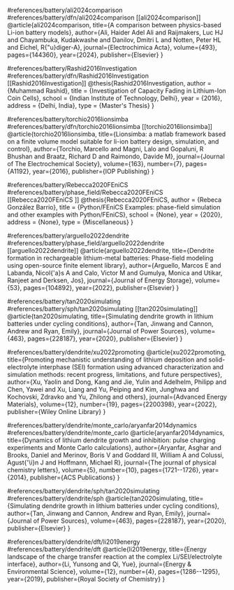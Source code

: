 #references/battery/ali2024comparison 
#references/battery/dfn/ali2024comparison 
[[ali2024comparison]]
@article{ali2024comparison,
  title={A comparison between physics-based Li-ion battery models},
  author={Ali, Haider Adel Ali and Raijmakers, Luc HJ and Chayambuka, Kudakwashe and Danilov, Dmitri L and Notten, Peter HL and Eichel, R{\"u}diger-A},
  journal={Electrochimica Acta},
  volume={493},
  pages={144360},
  year={2024},
  publisher={Elsevier}
}

#references/battery/Rashid2016Investigation 
#references/battery/dfn/Rashid2016Investigation
[[Rashid2016Investigation]]
@thesis{Rashid2016Investigation,
  author       = {Muhammad Rashid},
  title        = {Investigation of Capacity Fading in Lithium-Ion Coin Cells},
  school       = {Indian Institute of Technology, Delhi},
  year         = {2016},
  address      = {Delhi, India},
  type         = {Master's Thesis}
}

#references/battery/torchio2016lionsimba 
#references/battery/dfn/torchio2016lionsimba 
[[torchio2016lionsimba]]
@article{torchio2016lionsimba,
  title={Lionsimba: a matlab framework based on a finite volume model suitable for li-ion battery design, simulation, and control},
  author={Torchio, Marcello and Magni, Lalo and Gopaluni, R Bhushan and Braatz, Richard D and Raimondo, Davide M},
  journal={Journal of The Electrochemical Society},
  volume={163},
  number={7},
  pages={A1192},
  year={2016},
  publisher={IOP Publishing}
}


#references/battery/Rebecca2020FEniCS 
#references/battery/phase_field/Rebecca2020FEniCS 
[[Rebecca2020FEniCS ]]
@thesis{Rebecca2020FEniCS,
  author       = {Rebeca González Barrio},
  title        = {Python/FEniCS Examples: phase-field simulation and other examples with 
  Python/FEniCS},
  school       = {None},
  year         = {2020},
  address      = {None},
  type         = {Miscellaneous}
}


#references/battery/arguello2022dendrite
#references/battery/phase_field/arguello2022dendrite
[[arguello2022dendrite]]
@article{arguello2022dendrite,
  title={Dendrite formation in rechargeable lithium-metal batteries: Phase-field modeling using open-source finite element library},
  author={Arguello, Marcos E and Labanda, Nicol{\'a}s A and Calo, Victor M and Gumulya, Monica and Utikar, Ranjeet and Derksen, Jos},
  journal={Journal of Energy Storage},
  volume={53},
  pages={104892},
  year={2022},
  publisher={Elsevier}
}

#references/battery/tan2020simulating
#references/battery/sph/tan2020simulating
[[tan2020simulating]]
@article{tan2020simulating,
  title={Simulating dendrite growth in lithium batteries under cycling conditions},
  author={Tan, Jinwang and Cannon, Andrew and Ryan, Emily},
  journal={Journal of Power Sources},
  volume={463},
  pages={228187},
  year={2020},
  publisher={Elsevier}
}

#references/battery/dendrite/xu2022promoting
@article{xu2022promoting,
  title={Promoting mechanistic understanding of lithium deposition and solid-electrolyte interphase (SEI) formation using advanced characterization and simulation methods: recent progress, limitations, and future perspectives},
  author={Xu, Yaolin and Dong, Kang and Jie, Yulin and Adelhelm, Philipp and Chen, Yawei and Xu, Liang and Yu, Peiping and Kim, Junghwa and Kochovski, Zdravko and Yu, Zhilong and others},
  journal={Advanced Energy Materials},
  volume={12},
  number={19},
  pages={2200398},
  year={2022},
  publisher={Wiley Online Library}
}


#references/battery/dendrite/monte_carlo/aryanfar2014dynamics
#references/battery/dendrite/monte_carlo
@article{aryanfar2014dynamics,
  title={Dynamics of lithium dendrite growth and inhibition: pulse charging experiments and Monte Carlo calculations},
  author={Aryanfar, Asghar and Brooks, Daniel and Merinov, Boris V and Goddard III, William A and Colussi, Agust{\'\i}n J and Hoffmann, Michael R},
  journal={The journal of physical chemistry letters},
  volume={5},
  number={10},
  pages={1721--1726},
  year={2014},
  publisher={ACS Publications}
}

#references/battery/dendrite/sph/tan2020simulating
#references/battery/dendrite/sph
@article{tan2020simulating,
  title={Simulating dendrite growth in lithium batteries under cycling conditions},
  author={Tan, Jinwang and Cannon, Andrew and Ryan, Emily},
  journal={Journal of Power Sources},
  volume={463},
  pages={228187},
  year={2020},
  publisher={Elsevier}
}


#references/battery/dendrite/dft/li2019energy
#references/battery/dendrite/dft
@article{li2019energy,
  title={Energy landscape of the charge transfer reaction at the complex Li/SEI/electrolyte interface},
  author={Li, Yunsong and Qi, Yue},
  journal={Energy \& Environmental Science},
  volume={12},
  number={4},
  pages={1286--1295},
  year={2019},
  publisher={Royal Society of Chemistry}
}